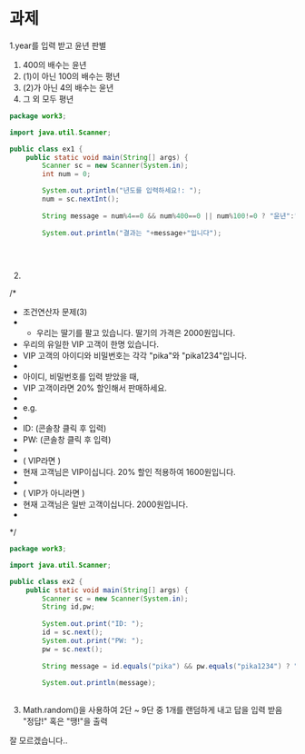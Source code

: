 # 과제

1.year를 입력 받고 윤년 판별 

1) 400의 배수는 윤년
2) (1)이 아닌 100의 배수는 평년
3) (2)가 아닌 4의 배수는 윤년
4) 그 외 모두 평년

```java
package work3;

import java.util.Scanner;

public class ex1 {
	public static void main(String[] args) {
		Scanner sc = new Scanner(System.in);
		int num = 0;

		System.out.println("년도를 입력하세요!: ");
		num = sc.nextInt();
		
		String message = num%4==0 && num%400==0 || num%100!=0 ? "윤년":"평년";
		
		System.out.println("결과는 "+message+"입니다");
		
		
		
```

2. 
/*
 * 조건연산자 문제(3)
 * - 우리는 딸기를 팔고 있습니다. 딸기의 가격은 2000원입니다.
 *   우리의 유일한 VIP 고객이 한명 있습니다.
 *   VIP 고객의 아이디와 비밀번호는 각각 "pika"와 "pika1234"입니다.
 *   
 *   아이디, 비밀번호를 입력 받았을 때, 
 *   VIP 고객이라면 20% 할인해서 판매하세요.
 *   
 *   e.g. 
 *    
 *    ID: (콘솔창 클릭 후 입력)
 *    PW: (콘솔창 클릭 후 입력)
 *    
 *    ( VIP라면 )
 *    현재 고객님은 VIP이십니다. 20% 할인 적용하여 1600원입니다. 
 *    
 *    ( VIP가 아니라면 )
 *    현재 고객님은 일반 고객이십니다. 2000원입니다.
 *   
 */

```java
package work3;

import java.util.Scanner;

public class ex2 {
	public static void main(String[] args) {
		Scanner sc = new Scanner(System.in);
		String id,pw;
	
		System.out.print("ID: ");
		id = sc.next();
		System.out.print("PW: ");
		pw = sc.next();
		
		String message = id.equals("pika") && pw.equals("pika1234") ? "현재 고객님은 VIP이십니다. 20% 할인 적용하여 1600원입니다.":"현재 고객님은 일반 고객이십니다. 2000원입니다.";
		
		System.out.println(message);
		
```

3. Math.random()을 사용하여 2단 ~ 9단 중 1개를 랜덤하게 내고 
   		 답을 입력 받음
   		 "정답!" 혹은 "땡!"을 출력

잘 모르겠습니다..